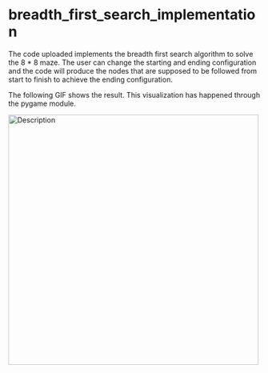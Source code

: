# breadth_first_search_implementation
The code uploaded implements the breadth first search algorithm to solve the 8 * 8 maze. The user can change the starting and ending configuration and the code will produce the nodes that are supposed to be followed
from start to finish to achieve the ending configuration. 

The following GIF shows the result. This visualization has happened through the pygame module.


<img src="https://github.com/user-attachments/assets/9a2f97f8-94e7-41a7-8fdc-d668011f5b1c" width="500" alt="Description">


